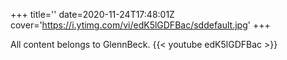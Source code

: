 +++
title=''
date=2020-11-24T17:48:01Z
cover='https://i.ytimg.com/vi/edK5lGDFBac/sddefault.jpg'
+++

All content belongs to GlennBeck.
{{< youtube edK5lGDFBac >}}

